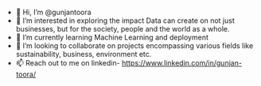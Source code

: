 - 👋 Hi, I’m @gunjantoora
- 👀 I’m interested in exploring the impact Data can create on not just businesses, but for the society, people and the world as a whole.
- 🌱 I’m currently learning Machine Learning and deployment
- 💞️ I’m looking to collaborate on projects encompassing various fields like sustainability, business, environment etc.
- 📫 Reach out to me on linkedin- https://www.linkedin.com/in/gunjan-toora/ 

<!---
gunjantoora/gunjantoora is a ✨ special ✨ repository because its `README.md` (this file) appears on your GitHub profile.
You can click the Preview link to take a look at your changes.
--->
